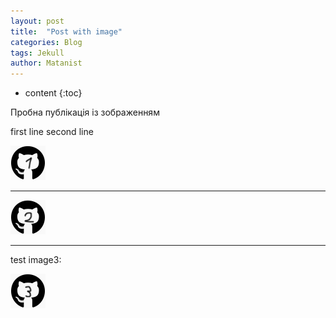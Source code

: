 ```yaml
---
layout: post
title:  "Post with image"
categories: Blog
tags: Jekull
author: Matanist
---
```


* content
{:toc}

Пробна публікація із зображенням

first line
second line

![First image](/assets/image1.png)

***

![Secont image](/assets/image2.png)


---
test image3:


![Third image](/assets/image3.png)